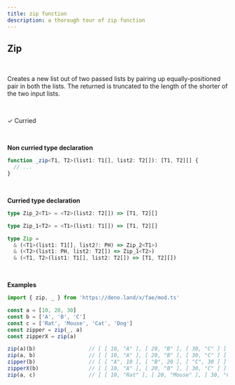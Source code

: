 ```yaml
---
title: zip function
description: a thorough tour of zip function
---
```


## Zip
<br>

Creates a new list out of two passed lists by pairing up equally-positioned pair in both the lists.
The returned is truncated to the length of the shorter of the two input lists.

<br>

&check; Curried

<br>

**Non curried type declaration**
```typescript
function _zip<T1, T2>(list1: T1[], list2: T2[]): [T1, T2][] {
  // ...
}
```
<br>

**Curried type declaration**

```typescript
type Zip_2<T1> = <T2>(list2: T2[]) => [T1, T2][]

type Zip_1<T2> = <T1>(list1: T1[]) => [T1, T2][]

type Zip = 
  & (<T1>(list1: T1[], list2?: PH) => Zip_2<T1>)
  & (<T2>(list1: PH, list2: T2[]) => Zip_1<T2>)
  & (<T1, T2>(list1: T1[], list2: T2[]) => [T1, T2][])
```
<br>

**Examples**
```typescript
import { zip, _ } from 'https://deno.land/x/fae/mod.ts'

const a = [10, 20, 30]
const b = ['A', 'B', 'C']
const c = ['Rat', 'Mouse', 'Cat', 'Dog']
const zipper = zip(_, a)
const zipperX = zip(a)

zip(a)(b)                 // [ [ 10, "A" ], [ 20, "B" ], [ 30, "C" ] ]
zip(a, b)                 // [ [ 10, "A" ], [ 20, "B" ], [ 30, "C" ] ]
zipper(b)                 // [ [ "A", 10 ], [ "B", 20 ], [ "C", 30 ] ]
zipperX(b)                // [ [ 10, "A" ], [ 20, "B" ], [ 30, "C" ] ]
zip(a, c)                 // [ [ 10, "Rat" ], [ 20, "Mouse" ], [ 30, "Cat" ] ]
```

